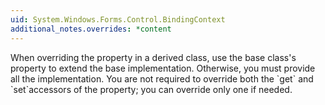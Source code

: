 ```yaml
---
uid: System.Windows.Forms.Control.BindingContext
additional_notes.overrides: *content
---
```


<p>When overriding the <xref href="System.Windows.Forms.Control.BindingContext"></xref> property in a derived class, use the base class's <xref href="System.Windows.Forms.Control.BindingContext"></xref> property to extend the base implementation. Otherwise, you must provide all the implementation. You are not required to override both the `get` and `set`accessors of the <xref href="System.Windows.Forms.Control.BindingContext"></xref> property; you can override only one if needed.</p>


